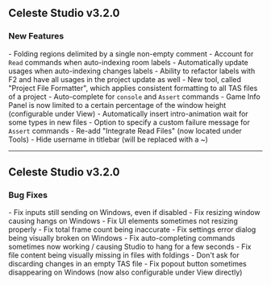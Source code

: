 ## Celeste Studio v3.2.0

### New Features

\- Folding regions delimited by a single non-empty comment
\- Account for `Read` commands when auto-indexing room labels
\- Automatically update usages when auto-indexing changes labels
\- Ability to refactor labels with F2 and have all usages in the project update as well
\- New tool, called "Project File Formatter", which applies consistent formatting to all TAS files of a project
\- Auto-complete for `console` and `Assert` commands
\- Game Info Panel is now limited to a certain percentage of the window height (configurable under View)
\- Automatically insert intro-animation wait for some types in new files
\- Option to specify a custom failure message for `Assert` commands
\- Re-add "Integrate Read Files" (now located under Tools)
\- Hide username in titlebar (will be replaced with a ~)

---

## Celeste Studio v3.2.0

### Bug Fixes

\- Fix inputs still sending on Windows, even if disabled
\- Fix resizing window causing hangs on Windows
\- Fix UI elements sometimes not resizing properly
\- Fix total frame count being inaccurate
\- Fix settings error dialog being visually broken on Windows
\- Fix auto-completing commands sometimes now working / causing Studio to hang for a few seconds
\- Fix file content being visually missing in files with foldings
\- Don't ask for discarding changes in an empty TAS file
\- Fix popout button sometimes disappearing on Windows (now also configurable under View directly)
